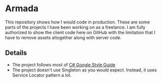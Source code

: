 # Armada
This repository shows how I would code in production. These are some parts of the projects I have been working on as a freelance.
I am fully authorized to show the client code here on GitHub with the limitation that I have to remove assets altogether along with server code.

## Details
- The project follows most of [C# Google Style Guide](https://google.github.io/styleguide/csharp-style.html)
- The project doesn't use Singleton as you would expect. Instead, it uses Service Locator pattern a lot.
